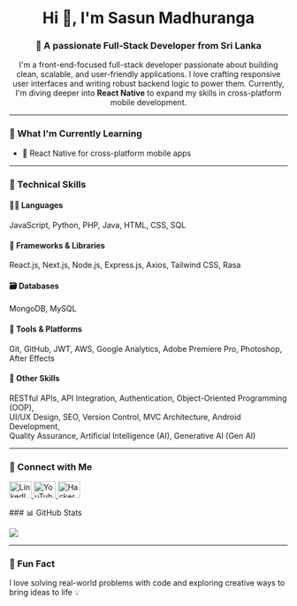 <h1 align="center">Hi 👋, I'm Sasun Madhuranga</h1>
<h3 align="center">🚀 A passionate Full-Stack Developer from Sri Lanka</h3>

<p align="center">
  I'm a front-end-focused full-stack developer passionate about building clean, scalable, and user-friendly applications.  
  I love crafting responsive user interfaces and writing robust backend logic to power them.  
  Currently, I'm diving deeper into <strong>React Native</strong> to expand my skills in cross-platform mobile development.
</p>

---

### 🌱 What I'm Currently Learning

- 📱 React Native for cross-platform mobile apps  

---

### 🧰 Technical Skills

#### 👨‍💻 Languages  
JavaScript, Python, PHP, Java, HTML, CSS, SQL

#### 🧱 Frameworks & Libraries  
React.js, Next.js, Node.js, Express.js, Axios, Tailwind CSS, Rasa

#### 🗃️ Databases  
MongoDB, MySQL

#### 🔧 Tools & Platforms  
Git, GitHub, JWT, AWS, Google Analytics, Adobe Premiere Pro, Photoshop, After Effects

#### 🚀 Other Skills  
RESTful APIs, API Integration, Authentication, Object-Oriented Programming (OOP),  
UI/UX Design, SEO, Version Control, MVC Architecture, Android Development,  
Quality Assurance, Artificial Intelligence (AI), Generative AI (Gen AI)

---

### 🤝 Connect with Me

<p align="left">
  <a href="https://linkedin.com/in/sasun-madhuranga" target="_blank">
    <img src="https://raw.githubusercontent.com/rahuldkjain/github-profile-readme-generator/master/src/images/icons/Social/linked-in-alt.svg" alt="LinkedIn" height="30" width="40" />
  </a>
  <a href="https://www.youtube.com/@wiskam7242" target="_blank">
    <img src="https://raw.githubusercontent.com/rahuldkjain/github-profile-readme-generator/master/src/images/icons/Social/youtube.svg" alt="YouTube" height="30" width="40" />
  </a>
  <a href="https://www.hackerrank.com/sasunmadhuranga" target="_blank">
    <img src="https://raw.githubusercontent.com/rahuldkjain/github-profile-readme-generator/master/src/images/icons/Social/hackerrank.svg" alt="HackerRank" height="30" width="40" />
  </a>
</p>
### 📊 GitHub Stats

<p align="left">
  <img src="https://github-readme-stats.vercel.app/api?username=sasunmadhuranga&show_icons=true&theme=default&count_private=true" />
</p>

---

### 🧠 Fun Fact

I love solving real-world problems with code and exploring creative ways to bring ideas to life 💡

